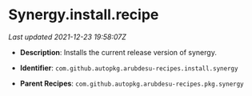 # Synergy.install.recipe

_Last updated 2021-12-23 19:58:07Z_

- **Description**: Installs the current release version of synergy.

- **Identifier**: `com.github.autopkg.arubdesu-recipes.install.synergy`

- **Parent Recipes**: `com.github.autopkg.arubdesu-recipes.pkg.synergy`